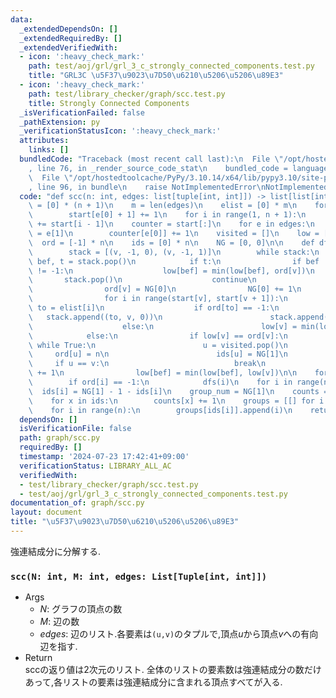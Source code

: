 ```yaml
---
data:
  _extendedDependsOn: []
  _extendedRequiredBy: []
  _extendedVerifiedWith:
  - icon: ':heavy_check_mark:'
    path: test/aoj/grl/grl_3_c_strongly_connected_components.test.py
    title: "GRL3C \u5F37\u9023\u7D50\u6210\u5206\u5206\u89E3"
  - icon: ':heavy_check_mark:'
    path: test/library_checker/graph/scc.test.py
    title: Strongly Connected Components
  _isVerificationFailed: false
  _pathExtension: py
  _verificationStatusIcon: ':heavy_check_mark:'
  attributes:
    links: []
  bundledCode: "Traceback (most recent call last):\n  File \"/opt/hostedtoolcache/PyPy/3.10.14/x64/lib/pypy3.10/site-packages/onlinejudge_verify/documentation/build.py\"\
    , line 76, in _render_source_code_stat\n    bundled_code = language.bundle(\n\
    \  File \"/opt/hostedtoolcache/PyPy/3.10.14/x64/lib/pypy3.10/site-packages/onlinejudge_verify/languages/python.py\"\
    , line 96, in bundle\n    raise NotImplementedError\nNotImplementedError\n"
  code: "def scc(n: int, edges: list[tuple[int, int]]) -> list[list[int]]:\n    start\
    \ = [0] * (n + 1)\n    m = len(edges)\n    elist = [0] * m\n    for e in edges:\n\
    \        start[e[0] + 1] += 1\n    for i in range(1, n + 1):\n        start[i]\
    \ += start[i - 1]\n    counter = start[:]\n    for e in edges:\n        elist[counter[e[0]]]\
    \ = e[1]\n        counter[e[0]] += 1\n    visited = []\n    low = [0] * n\n  \
    \  ord = [-1] * n\n    ids = [0] * n\n    NG = [0, 0]\n\n    def dfs(v: int):\n\
    \        stack = [(v, -1, 0), (v, -1, 1)]\n        while stack:\n            v,\
    \ bef, t = stack.pop()\n            if t:\n                if bef != -1 and ord[v]\
    \ != -1:\n                    low[bef] = min(low[bef], ord[v])\n             \
    \       stack.pop()\n                    continue\n                low[v] = NG[0]\n\
    \                ord[v] = NG[0]\n                NG[0] += 1\n                visited.append(v)\n\
    \                for i in range(start[v], start[v + 1]):\n                   \
    \ to = elist[i]\n                    if ord[to] == -1:\n                     \
    \   stack.append((to, v, 0))\n                        stack.append((to, v, 1))\n\
    \                    else:\n                        low[v] = min(low[v], ord[to])\n\
    \            else:\n                if low[v] == ord[v]:\n                   \
    \ while True:\n                        u = visited.pop()\n                   \
    \     ord[u] = n\n                        ids[u] = NG[1]\n                   \
    \     if u == v:\n                            break\n                    NG[1]\
    \ += 1\n                low[bef] = min(low[bef], low[v])\n\n    for i in range(n):\n\
    \        if ord[i] == -1:\n            dfs(i)\n    for i in range(n):\n      \
    \  ids[i] = NG[1] - 1 - ids[i]\n    group_num = NG[1]\n    counts = [0] * group_num\n\
    \    for x in ids:\n        counts[x] += 1\n    groups = [[] for i in range(group_num)]\n\
    \    for i in range(n):\n        groups[ids[i]].append(i)\n    return groups\n"
  dependsOn: []
  isVerificationFile: false
  path: graph/scc.py
  requiredBy: []
  timestamp: '2024-07-23 17:42:41+09:00'
  verificationStatus: LIBRARY_ALL_AC
  verifiedWith:
  - test/library_checker/graph/scc.test.py
  - test/aoj/grl/grl_3_c_strongly_connected_components.test.py
documentation_of: graph/scc.py
layout: document
title: "\u5F37\u9023\u7D50\u6210\u5206\u5206\u89E3"
---
```


強連結成分に分解する.

### `scc(N: int, M: int, edges: List[Tuple[int, int]]) `

- Args
    - $N$: グラフの頂点の数
    - $M$: 辺の数
    - $edges$: 辺のリスト.各要素は`(u,v)`のタプルで,頂点$u$から頂点$v$への有向辺を指す.
- Return  
sccの返り値は2次元のリスト. 全体のリストの要素数は強連結成分の数だけあって,各リストの要素は強連結成分に含まれる頂点すべてが入る.